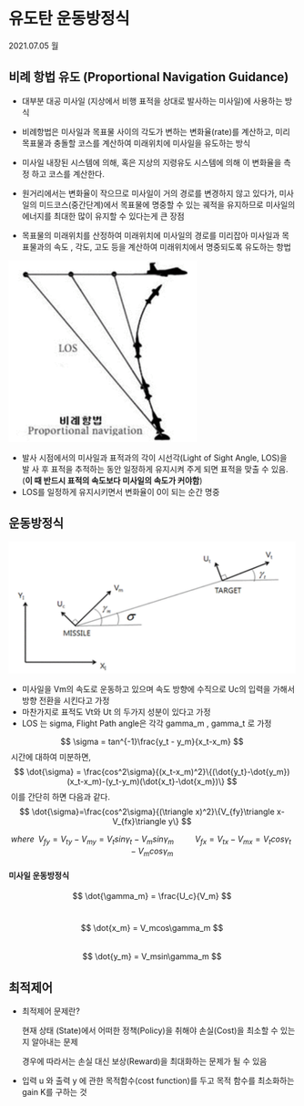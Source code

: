 # 유도탄 운동방정식

2021.07.05 월



## 비례 항법 유도 (Proportional Navigation Guidance)

- 대부분 대공 미사일 (지상에서 비행 표적을 상대로 발사하는 미사일)에 사용하는 방식
- 비례항법은 미사일과 목표물 사이의 각도가 변하는 변화율(rate)를 계산하고, 미리 목표물과 충돌할 코스를 계산하여 미래위치에 미사일을 유도하는 방식

- 미사일 내장된 시스템에 의해, 혹은 지상의 지령유도 시스템에 의해 이 변화율을 측정 하고 코스를 계산한다.
- 원거리에서는 변화율이 작으므로 미사일이 거의 경로를 변경하지 않고 있다가, 미사일의 미드코스(중간단계)에서 목표물에 명중할 수 있는 궤적을 유지하므로 미사일의 에너지를 최대한 많이 유지할 수 있다는게 큰 장점
- 목표물의 미래위치를 산정하여 미래위치에 미사일의 경로를 미리잡아 미사일과 목표물과의 속도 , 각도, 고도 등을 계산하여 미래위치에서 명중되도록 유도하는 항법



![](./그림[1].PNG)

- 발사 시점에서의 미사일과 표적과의 각이 시선각(Light of Sight Angle, LOS)을 발 사 후 표적을 추적하는 동안 일정하게 유지시켜 주게 되면 표적을 맞출 수 있음. (**이 때 반드시 표적의 속도보다 미사일의 속도가 커야함**)
- LOS를 일정하게 유지시키면서 변화율이 0이 되는 순간 명중



## 운동방정식

![](./그림[2].PNG)

- 미사일을 Vm의 속도로 운동하고 있으며 속도 방향에 수직으로 Uc의 입력을 가해서 방향 전환을 시킨다고 가정
- 마찬가지로  표적도 Vt와 Ut 의 두가지 성분이 있다고 가정
- LOS 는 sigma, Flight Path angle은 각각 gamma_m , gamma_t 로 가정 


$$
\sigma = tan^{-1}\frac{y_t - y_m}{x_t-x_m}
$$
​	시간에 대하여 미분하면,
$$
\dot{\sigma} = \frac{cos^2\sigma}{(x_t-x_m)^2}\{(\dot{y_t}-\dot{y_m})(x_t-x_m)-(y_t-y_m)(\dot{x_t}-\dot{x_m})\}
$$
​	이를 간단히 하면 다음과 같다.
$$
\dot{\sigma}=\frac{cos^2\sigma}{(\triangle x)^2}\{V_{fy}\triangle x-V_{fx}\triangle y\}
$$

$$
where \,\,\, V_{fy} = V_{ty} - V_{my}=V_tsin\gamma_t - V_msin\gamma_m \,\,\,\,\,\,\,\,\,\,\,\,\,\,\,\,V_{fx} = V_{tx}-V_{mx}=V_tcos\gamma_t-V_mcos\gamma_m
$$



#### 미사일 운동방정식

$$
\dot{\gamma_m} = \frac{U_c}{V_m}
$$

​	
$$
\dot{x_m} = V_mcos\gamma_m
$$
​	
$$
\dot{y_m} = V_msin\gamma_m
$$





## 최적제어

- 최적제어 문제란?

  현재 상태 (State)에서 어떠한 정책(Policy)을 취해야 손실(Cost)을 최소할 수 있는지 알아내는 문제

  경우에 따라서는 손실 대신 보상(Reward)을 최대화하는 문제가 될 수 있음

- 입력 u 와 출력 y 에 관한 목적함수(cost function)를 두고 목적 함수를 최소화하는 gain K를 구하는 것

